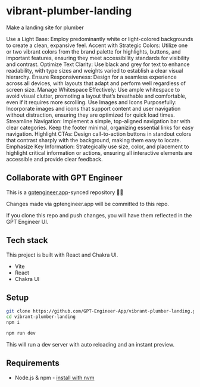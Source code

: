 # vibrant-plumber-landing

Make a landing site for plumber

Use a Light Base: Employ predominantly white or light-colored backgrounds to create a clean, expansive feel.
Accent with Strategic Colors: Utilize one or two vibrant colors from the brand palette for highlights, buttons, and important features, ensuring they meet accessibility standards for visibility and contrast.
Optimize Text Clarity: Use black and grey for text to enhance readability, with type sizes and weights varied to establish a clear visual hierarchy.
Ensure Responsiveness: Design for a seamless experience across all devices, with layouts that adapt and perform well regardless of screen size.
Manage Whitespace Effectively: Use ample whitespace to avoid visual clutter, promoting a layout that’s breathable and comfortable, even if it requires more scrolling.
Use Images and Icons Purposefully: Incorporate images and icons that support content and user navigation without distraction, ensuring they are optimized for quick load times.
Streamline Navigation: Implement a simple, top-aligned navigation bar with clear categories. Keep the footer minimal, organizing essential links for easy navigation.
Highlight CTAs: Design call-to-action buttons in standout colors that contrast sharply with the background, making them easy to locate.
Emphasize Key Information: Strategically use size, color, and placement to highlight critical information or actions, ensuring all interactive elements are accessible and provide clear feedback.

## Collaborate with GPT Engineer

This is a [gptengineer.app](https://gptengineer.app)-synced repository 🌟🤖

Changes made via gptengineer.app will be committed to this repo.

If you clone this repo and push changes, you will have them reflected in the GPT Engineer UI.

## Tech stack

This project is built with React and Chakra UI.

- Vite
- React
- Chakra UI

## Setup

```sh
git clone https://github.com/GPT-Engineer-App/vibrant-plumber-landing.git
cd vibrant-plumber-landing
npm i
```

```sh
npm run dev
```

This will run a dev server with auto reloading and an instant preview.

## Requirements

- Node.js & npm - [install with nvm](https://github.com/nvm-sh/nvm#installing-and-updating)
